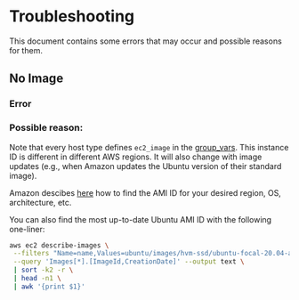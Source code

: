 # Troubleshooting

This document contains some errors that may occur and possible reasons for them.

## No Image
### Error
>

### Possible reason:
Note that every host type defines `ec2_image` in the [group_vars](../group_vars). This instance ID is different in different AWS regions. It will also change with image updates (e.g., when Amazon updates the Ubuntu version of their standard image).

Amazon descibes [here](https://docs.aws.amazon.com/AWSEC2/latest/UserGuide/finding-an-ami.html#finding-an-ami-console) how to find the AMI ID for your desired region, OS, architecture, etc.

You can also find the most up-to-date Ubuntu AMI ID with the following one-liner:
```bash
aws ec2 describe-images \
 --filters "Name=name,Values=ubuntu/images/hvm-ssd/ubuntu-focal-20.04-amd64-server-*" \
 --query 'Images[*].[ImageId,CreationDate]' --output text \
 | sort -k2 -r \
 | head -n1 \
 | awk '{print $1}'
```
